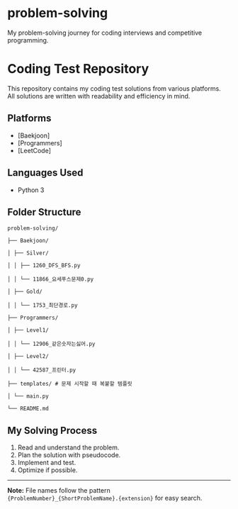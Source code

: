 # problem-solving
My problem-solving journey for coding interviews and competitive programming.

# Coding Test Repository

This repository contains my coding test solutions from various platforms.  
All solutions are written with readability and efficiency in mind.

## Platforms
- [Baekjoon]
- [Programmers]
- [LeetCode]

## Languages Used
- Python 3

## Folder Structure
`problem-solving/`

`├── Baekjoon/`

`│ ├── Silver/`

`│ │ ├── 1260_DFS_BFS.py`

`│ │ └── 11866_요세푸스문제0.py`

`│ ├── Gold/`

`│ │ └── 1753_최단경로.py`

`├── Programmers/`

`│ ├── Level1/`

`│ │ └── 12906_같은숫자는싫어.py`

`│ ├── Level2/`

`│ │ └── 42587_프린터.py`

`├── templates/ # 문제 시작할 때 복붙할 템플릿`

`│ └── main.py`

`└── README.md`


## My Solving Process
1. Read and understand the problem.
2. Plan the solution with pseudocode.
3. Implement and test.
4. Optimize if possible.

---
**Note:** File names follow the pattern  
`{ProblemNumber}_{ShortProblemName}.{extension}` for easy search.
